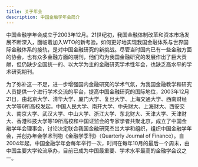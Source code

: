 ```yaml
---
title: 关于年会
description: 中国金融学年会简介
---
```


中国金融学年会成立于2003年12月。21世纪初，我国金融体制改革和资本市场发展不断深入，面临着加入WTO的新考验。如何更好地实现我国金融体系与世界国际金融体系的接轨，是对中国金融研究的新挑战。尽管当时国内已有一些金融方面的协会，也有众多金融方面的期刊，他们均为我国金融研究的发展作岀了巨大贡献，但仍缺少全国统一的、以大学为主的金融研究学术性年会，也缺乏高水平的学术研究期刊。

为了弥补这一不足，进一步增强国内金融研究的学术气氛，为我国金融教学和研究人员提供一个进行学术交流的平台，提高中国金融研究的国际地位，2003年12月21日，由北京大学、清华大学、厦门大学、复旦大学、上海交通大学、西南财经大学等6所高校发起，中国人民大学、南开大学、中央财大、上海财大、西安交大、南京大学、武汉大学、中山大学、浙江大学、东北财大、天津大学、天津财大、香港科技大学等19所高校和中国证监会的专家学者共聚北京，成立了中国金融学年会理事会，讨论决定联合我国金融研究杰岀大学和组织，组织中国金融学年会，并创办年会学术刊物《金融学季刊》（Quarterly Journal of Finance）。自2004年起，中国金融学年会每年举行一次，时间在每年10月的最后一个周末，由中国主要大学轮流承办，目前已成为中国最重要、学术水平最高的金融学会议之一。